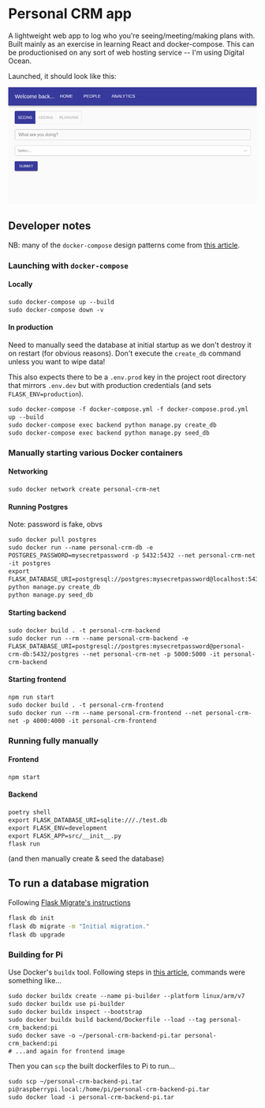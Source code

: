 # Personal CRM app

A lightweight web app to log who you're seeing/meeting/making plans with. Built mainly as an exercise in learning React and docker-compose. This can be productionised on any sort of web hosting service -- I'm using Digital Ocean.

Launched, it should look like this:

![App Interface](interface.png)

## Developer notes

NB: many of the `docker-compose` design patterns come from [this article](https://testdriven.io/blog/dockerizing-flask-with-postgres-gunicorn-and-nginx/).

### Launching with `docker-compose`

#### Locally

```shell
sudo docker-compose up --build
sudo docker-compose down -v
```

#### In production

Need to manually seed the database at initial startup as we don't destroy it on restart (for obvious reasons). Don't execute the `create_db` command unless you want to wipe data!

This also expects there to be a `.env.prod` key in the project root directory that mirrors `.env.dev` but with production credentials (and sets `FLASK_ENV=production`).

```shell
sudo docker-compose -f docker-compose.yml -f docker-compose.prod.yml up --build
sudo docker-compose exec backend python manage.py create_db
sudo docker-compose exec backend python manage.py seed_db
```

### Manually starting various Docker containers

#### Networking

```shell
sudo docker network create personal-crm-net
```

#### Running Postgres

Note: password is fake, obvs

```shell
sudo docker pull postgres
sudo docker run --name personal-crm-db -e POSTGRES_PASSWORD=mysecretpassword -p 5432:5432 --net personal-crm-net -it postgres
export FLASK_DATABASE_URI=postgresql://postgres:mysecretpassword@localhost:5432/postgres
python manage.py create_db
python manage.py seed_db
```

#### Starting backend

```shell
sudo docker build . -t personal-crm-backend
sudo docker run --rm --name personal-crm-backend -e FLASK_DATABASE_URI=postgresql://postgres:mysecretpassword@personal-crm-db:5432/postgres --net personal-crm-net -p 5000:5000 -it personal-crm-backend
```

#### Starting frontend

```shell
npm run start
sudo docker build . -t personal-crm-frontend
sudo docker run --rm --name personal-crm-frontend --net personal-crm-net -p 4000:4000 -it personal-crm-frontend
```

### Running fully manually

#### Frontend

```shell
npm start
```

#### Backend

```shell
poetry shell
export FLASK_DATABASE_URI=sqlite:///./test.db
export FLASK_ENV=development
export FLASK_APP=src/__init__.py
flask run
```

(and then manually create & seed the database)

## To run a database migration

Following [Flask Migrate's instructions](https://flask-migrate.readthedocs.io/en/latest/)

```bash
flask db init
flask db migrate -m "Initial migration."
flask db upgrade
```

### Building for Pi

Use Docker's `buildx` tool. Following steps in [this article](https://collabnix.com/building-arm-based-docker-images-on-docker-desktop-made-possible-using-buildx/), commands were something like...

```shell
sudo docker buildx create --name pi-builder --platform linux/arm/v7
sudo docker buildx use pi-builder
sudo docker buildx inspect --bootstrap
sudo docker buildx build backend/Dockerfile --load --tag personal-crm_backend:pi
sudo docker save -o ~/personal-crm-backend-pi.tar personal-crm_backend:pi
# ...and again for frontend image
```

Then you can `scp` the built dockerfiles to Pi to run...

```shell
sudo scp ~/personal-crm-backend-pi.tar pi@raspberrypi.local:/home/pi/personal-crm-backend-pi.tar
sudo docker load -i personal-crm-backend-pi.tar
```

